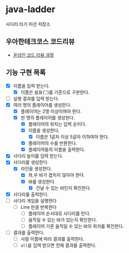 # java-ladder

사다리 타기 미션 저장소

## 우아한테크코스 코드리뷰

- [온라인 코드 리뷰 과정](https://github.com/woowacourse/woowacourse-docs/blob/master/maincourse/README.md)

## 기능 구현 목록

- [x] 이름을 입력 받는다.
  - [x] 이름은 쉼표(',')를 기준으로 구분한다.
- [ ] 실행 결과를 입력 받는다.
- [x] 여러 명의 플레이어를 생성한다.
  - [x] 플레이어는 2명 이상이여야 한다.
  - [x] 한 명의 플레이어를 생성한다.
    - [x] 플레이어의 위치는 입력 순이다.
    - [x] 이름을 생성한다.
      - [x] 이름은 1글자 이상 5글자 이하여야 한다.
    - [x] 플레이어의 수를 반환한다.
    - [x] 플레이어들의 이름을 출력한다.
- [x] 사다리 높이를 입력 받는다.
- [x] 사다리를 생성한다.
  - [x] 라인을 생성한다.
    - [x] 좌,우 바가 겹치지 않아야 한다.
    - [x] 바를 생성한다.
      - [x] 건널 수 있는 바인지 확인한다.
- [x] 사다리를 출력한다.
- [ ] 사다리 게임을 실행한다
  - [ ] Line 만큼 반복한다
    - [ ] 플레이어 순서대로 사다리를 탄다.
    - [ ] 움직일 수 있는 바가 있는지 확인한다.
    - [ ] 플레이어 기준 움직일 수 있는 바의 위치를 확인한다.  
- [ ] 결과를 출력한다.
  - [ ] 사람 이름에 따라 결과를 출력한다.
  - [ ] `all`을 입력 받으면 전체 결과를 출력한다.
